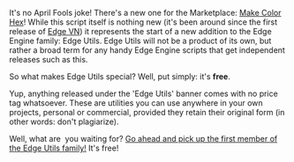 <!--t FREE - Make_Color_Hex Released as Standalone Script! t-->
<!--tag 2015,archive,dev,thinkboxly,updates tag-->
<!--image /content/images/free-makecolorhex-released/EdgeEngineLogo-1024x512.png image-->
  
It's no April Fools joke! There's a new one for the Marketplace: [Make Color Hex](https://marketplace.yoyogames.com/assets/1715/make-color-hex-edge-engine)! While this script itself is nothing new (it's been around since the first release of [Edge VN](https://marketplace.yoyogames.com/assets/1591/visual-novel-edge-engine)) it represents the start of a new addition to the Edge Engine family: Edge Utils. Edge Utils will not be a product of its own, but rather a broad term for any handy Edge Engine scripts that get independent releases such as this.  
  
So what makes Edge Utils special? Well, put simply: it's **free**.  
  
Yup, anything released under the 'Edge Utils' banner comes with no price tag whatsoever. These are utilities you can use anywhere in your own projects, personal or commercial, provided they retain their original form (in other words: don't plagiarize).  
  
Well, what are  you waiting for? [Go ahead and pick up the first member of the Edge Utils family!](https://marketplace.yoyogames.com/assets/1715/make-color-hex-edge-engine) It's free!
